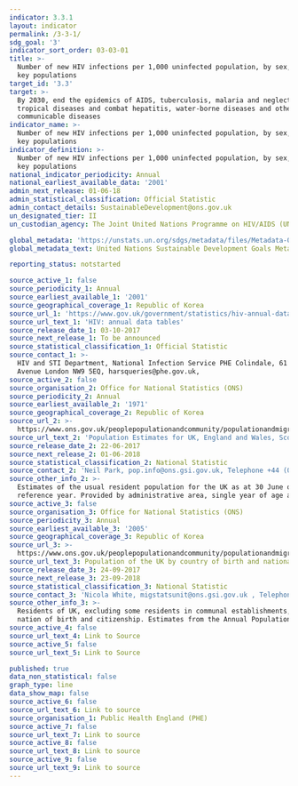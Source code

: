 ```yaml
---
indicator: 3.3.1
layout: indicator
permalink: /3-3-1/
sdg_goal: '3'
indicator_sort_order: 03-03-01
title: >-
  Number of new HIV infections per 1,000 uninfected population, by sex, age and
  key populations
target_id: '3.3'
target: >-
  By 2030, end the epidemics of AIDS, tuberculosis, malaria and neglected
  tropical diseases and combat hepatitis, water-borne diseases and other
  communicable diseases
indicator_name: >-
  Number of new HIV infections per 1,000 uninfected population, by sex, age and
  key populations
indicator_definition: >-
  Number of new HIV infections per 1,000 uninfected population, by sex, age and
  key populations
national_indicator_periodicity: Annual
national_earliest_available_data: '2001'
admin_next_release: 01-06-18
admin_statistical_classification: Official Statistic
admin_contact_details: SustainableDevelopment@ons.gov.uk
un_designated_tier: II
un_custodian_agency: The Joint United Nations Programme on HIV/AIDS (UNAIDS)

global_metadata: 'https://unstats.un.org/sdgs/metadata/files/Metadata-03-03-01.pdf'
global_metadata_text: United Nations Sustainable Development Goals Metadata (PDF 372 KB)

reporting_status: notstarted

source_active_1: false
source_periodicity_1: Annual
source_earliest_available_1: '2001'
source_geographical_coverage_1: Republic of Korea
source_url_1: 'https://www.gov.uk/government/statistics/hiv-annual-data-tables'
source_url_text_1: 'HIV: annual data tables'
source_release_date_1: 03-10-2017
source_next_release_1: To be announced
source_statistical_classification_1: Official Statistic
source_contact_1: >-
  HIV and STI Department, National Infection Service PHE Colindale, 61 Colindale
  Avenue London NW9 5EQ, harsqueries@phe.gov.uk, 
source_active_2: false
source_organisation_2: Office for National Statistics (ONS)
source_periodicity_2: Annual
source_earliest_available_2: '1971'
source_geographical_coverage_2: Republic of Korea
source_url_2: >-
  https://www.ons.gov.uk/peoplepopulationandcommunity/populationandmigration/populationestimates/datasets/populationestimatesforukenglandandwalesscotlandandnorthernireland
source_url_text_2: 'Population Estimates for UK, England and Wales, Scotland and Northern Ireland'
source_release_date_2: 22-06-2017
source_next_release_2: 01-06-2018
source_statistical_classification_2: National Statistic
source_contact_2: 'Neil Park, pop.info@ons.gsi.gov.uk, Telephone +44 (0)1329 444661'
source_other_info_2: >-
  Estimates of the usual resident population for the UK as at 30 June of the
  reference year. Provided by administrative area, single year of age and sex
source_active_3: false
source_organisation_3: Office for National Statistics (ONS)
source_periodicity_3: Annual
source_earliest_available_3: '2005'
source_geographical_coverage_3: Republic of Korea
source_url_3: >-
  https://www.ons.gov.uk/peoplepopulationandcommunity/populationandmigration/internationalmigration/datasets/populationoftheunitedkingdombycountryofbirthandnationality
source_url_text_3: Population of the UK by country of birth and nationality
source_release_date_3: 24-09-2017
source_next_release_3: 23-09-2018
source_statistical_classification_3: National Statistic
source_contact_3: 'Nicola White, migstatsunit@ons.gsi.gov.uk , Telephone +44 (0)1329 444097'
source_other_info_3: >-
  Residents of UK, excluding some residents in communal establishments, by
  nation of birth and citizenship. Estimates from the Annual Population Survey
source_active_4: false
source_url_text_4: Link to Source
source_active_5: false
source_url_text_5: Link to Source

published: true
data_non_statistical: false
graph_type: line
data_show_map: false
source_active_6: false
source_url_text_6: Link to source
source_organisation_1: Public Health England (PHE)
source_active_7: false
source_url_text_7: Link to source
source_active_8: false
source_url_text_8: Link to source
source_active_9: false
source_url_text_9: Link to source
---
```

